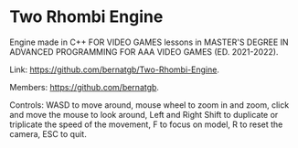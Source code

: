 # Two Rhombi Engine
Engine made in C++ FOR VIDEO GAMES lessons in MASTER'S DEGREE IN ADVANCED PROGRAMMING FOR AAA VIDEO GAMES (ED. 2021-2022).

Link: https://github.com/bernatgb/Two-Rhombi-Engine.

Members: https://github.com/bernatgb.

Controls: WASD to move around, mouse wheel to zoom in and zoom, click and move the mouse to look around, Left and Right Shift to duplicate or triplicate the speed of the movement, F to focus on model, R to reset the camera, ESC to quit.
